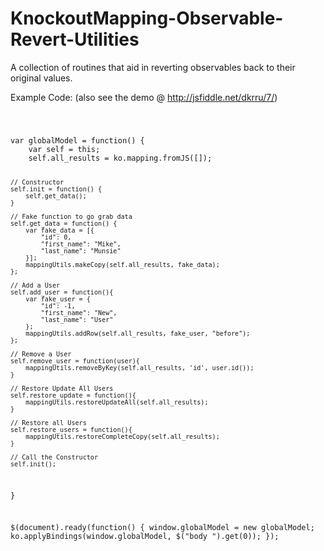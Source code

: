 KnockoutMapping-Observable-Revert-Utilities
===========================================

A collection of routines that aid in reverting observables back to their original values.

Example Code: (also see the demo @ http://jsfiddle.net/dkrru/7/)

<code>
	<pre>
var globalModel = function() {
    var self = this;
    self.all_results = ko.mapping.fromJS([]);

    // Constructor
    self.init = function() {
        self.get_data();
    }

    // Fake function to go grab data
    self.get_data = function() {
        var fake_data = [{
            "id": 0,
            "first_name": "Mike",
            "last_name": "Munsie"
        }];
        mappingUtils.makeCopy(self.all_results, fake_data);            
    };
    
    // Add a User
    self.add_user = function(){
        var fake_user = {
            "id": -1,
            "first_name": "New",
            "last_name": "User"
        };        
        mappingUtils.addRow(self.all_results, fake_user, "before");        
    };

    // Remove a User
    self.remove_user = function(user){
        mappingUtils.removeByKey(self.all_results, 'id', user.id());
    }
    
    // Restore Update All Users
    self.restore_update = function(){
        mappingUtils.restoreUpdateAll(self.all_results);            
    }    
                
    // Restore all Users                
    self.restore_users = function(){         
        mappingUtils.restoreCompleteCopy(self.all_results);
    }

    // Call the Constructor
    self.init();
}

$(document).ready(function() {
    window.globalModel = new globalModel;
    ko.applyBindings(window.globalModel, $("body ").get(0));
});
	</pre>
</code>